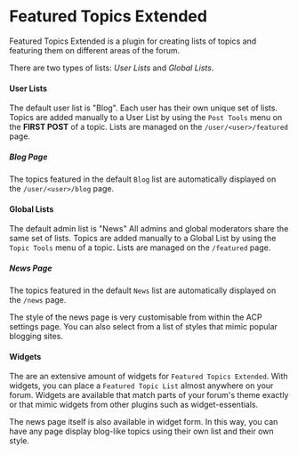 # Featured Topics Extended
Featured Topics Extended is a plugin for creating lists of topics and featuring them on different areas of the forum.

There are two types of lists: *User Lists* and *Global Lists*.

#### User Lists

The default user list is "Blog".
Each user has their own unique set of lists.
Topics are added manually to a User List by using the `Post Tools` menu on the **FIRST POST** of a topic.
Lists are managed on the `/user/<user>/featured` page.

##### Blog Page

The topics featured in the default `Blog` list are automatically displayed on the `/user/<user>/blog` page.

#### Global Lists

The default admin list is "News"
All admins and global moderators share the same set of lists.
Topics are added manually to a Global List by using the `Topic Tools` menu of a topic.
Lists are managed on the `/featured` page.

##### News Page

The topics featured in the default `News` list are automatically displayed on the `/news` page.

The style of the news page is very customisable from within the ACP settings page. You can also select from a list of styles that mimic popular blogging sites.

#### Widgets

The are an extensive amount of widgets for `Featured Topics Extended`. With widgets, you can place a `Featured Topic List` almost anywhere on your forum. Widgets are available that match parts of your forum's theme exactly or that mimic widgets from other plugins such as widget-essentials.

The news page itself is also available in widget form. In this way, you can have any page display blog-like topics using their own list and their own style.
